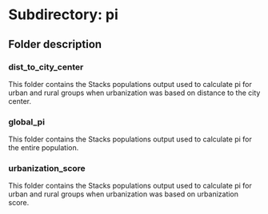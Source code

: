 # Subdirectory: pi

## Folder description

### dist_to_city_center

This folder contains the Stacks populations output used to calculate pi for urban and rural groups when urbanization was based on distance to the city center.

### global_pi

This folder contains the Stacks populations output used to calculate pi for the entire population.


### urbanization_score

This folder contains the Stacks populations output used to calculate pi for urban and rural groups when urbanization was based on urbanization score.
